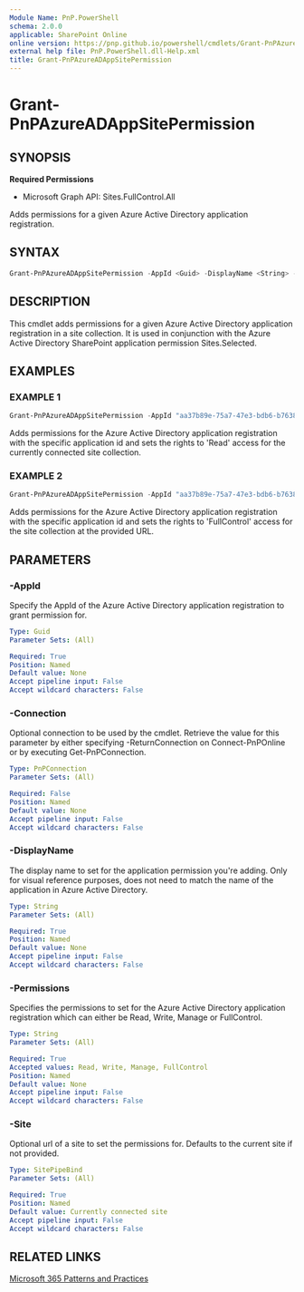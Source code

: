```yaml
---
Module Name: PnP.PowerShell
schema: 2.0.0
applicable: SharePoint Online
online version: https://pnp.github.io/powershell/cmdlets/Grant-PnPAzureADAppSitePermission.html
external help file: PnP.PowerShell.dll-Help.xml
title: Grant-PnPAzureADAppSitePermission
---
```

  
# Grant-PnPAzureADAppSitePermission

## SYNOPSIS

**Required Permissions**

  * Microsoft Graph API: Sites.FullControl.All

Adds permissions for a given Azure Active Directory application registration.

## SYNTAX

```powershell
Grant-PnPAzureADAppSitePermission -AppId <Guid> -DisplayName <String> -Permissions <Read|Write|Manage|FullControl> [-Site <SitePipeBind>] [-Connection <PnPConnection>]
```

## DESCRIPTION

This cmdlet adds permissions for a given Azure Active Directory application registration in a site collection. It is used in conjunction with the Azure Active Directory SharePoint application permission Sites.Selected.

## EXAMPLES

### EXAMPLE 1
```powershell
Grant-PnPAzureADAppSitePermission -AppId "aa37b89e-75a7-47e3-bdb6-b763851c61b6" -DisplayName "TestApp" -Permissions Read
```

Adds permissions for the Azure Active Directory application registration with the specific application id and sets the rights to 'Read' access for the currently connected site collection.

### EXAMPLE 2
```powershell
Grant-PnPAzureADAppSitePermission -AppId "aa37b89e-75a7-47e3-bdb6-b763851c61b6" -DisplayName "TestApp" -Permissions FullControl -Site https://contoso.sharepoint.com/sites/projects
```

Adds permissions for the Azure Active Directory application registration with the specific application id and sets the rights to 'FullControl' access for the site collection at the provided URL.

## PARAMETERS

### -AppId
Specify the AppId of the Azure Active Directory application registration to grant permission for.

```yaml
Type: Guid
Parameter Sets: (All)

Required: True
Position: Named
Default value: None
Accept pipeline input: False
Accept wildcard characters: False
```

### -Connection
Optional connection to be used by the cmdlet. Retrieve the value for this parameter by either specifying -ReturnConnection on Connect-PnPOnline or by executing Get-PnPConnection.

```yaml
Type: PnPConnection
Parameter Sets: (All)

Required: False
Position: Named
Default value: None
Accept pipeline input: False
Accept wildcard characters: False
```

### -DisplayName
The display name to set for the application permission you're adding. Only for visual reference purposes, does not need to match the name of the application in Azure Active Directory.

```yaml
Type: String
Parameter Sets: (All)

Required: True
Position: Named
Default value: None
Accept pipeline input: False
Accept wildcard characters: False
```

### -Permissions
Specifies the permissions to set for the Azure Active Directory application registration which can either be Read, Write, Manage or FullControl.

```yaml
Type: String
Parameter Sets: (All)

Required: True
Accepted values: Read, Write, Manage, FullControl
Position: Named
Default value: None
Accept pipeline input: False
Accept wildcard characters: False
```

### -Site
Optional url of a site to set the permissions for. Defaults to the current site if not provided.

```yaml
Type: SitePipeBind
Parameter Sets: (All)

Required: True
Position: Named
Default value: Currently connected site
Accept pipeline input: False
Accept wildcard characters: False
```

## RELATED LINKS

[Microsoft 365 Patterns and Practices](https://aka.ms/m365pnp)
